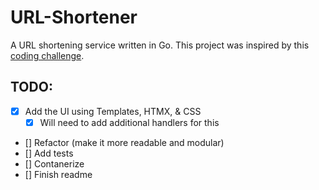 # URL-Shortener
A URL shortening service written in Go. This project was inspired by this [coding challenge](https://codingchallenges.fyi/challenges/challenge-url-shortener). 

## TODO:
- [x] Add the UI using Templates, HTMX, & CSS
   - [x] Will need to add additional handlers for this
- [] Refactor (make it more readable and modular) 
- [] Add tests
- [] Contanerize
- [] Finish readme
